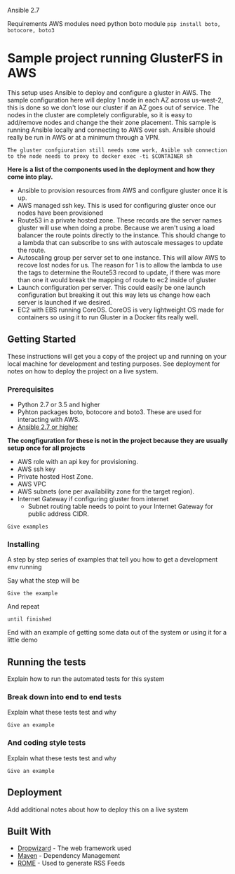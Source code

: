 Ansible 2.7

Requirements
AWS modules need python boto module `pip install boto, botocore, boto3`

# Sample project running GlusterFS in AWS

This setup uses Ansible to deploy and configure a gluster in AWS. The sample configuration here will deploy 1 node in each AZ across us-west-2, this is done so we don't lose our cluster if an AZ goes out of service.  The nodes in the cluster are completely configurable, so it is easy to add/remove nodes and change the their zone placement. This sample is running Ansible locally and connecting to AWS over ssh. Ansible should really be run in AWS or at a minimum through a VPN.

`The gluster confgiuration still needs some work, Asible ssh connection to the node needs to proxy to docker exec -ti $CONTAINER sh`

**Here is a list of the components used in the deployment and how they come into play.**
* Ansible to provision resources from AWS and configure gluster once it is up.
* AWS managed ssh key.  This is used for configuring gluster once our nodes have been provisioned
* Route53 in a private hosted zone.  These records are the server names gluster will use when doing a probe. Because we aren't using a load balancer the route points directly to the instance.  This should change to a lambda that can subscribe to sns with autoscale messages to update the route.
* Autoscaling group per server set to one instance.  This will allow AWS to recove lost nodes for us.  The reason for 1 is to allow the lambda to use the tags to determine the Route53 record to update, if there was more than one it would break the mapping of route to ec2 inside of gluster
* Launch configuration per server.  This could easily be one launch configuration but breaking it out this way lets us change how each server is launched if we desired.
* EC2 with EBS running CoreOS.  CoreOS is very lightweight OS made for containers so using it to run Gluster in a Docker fits really well.

## Getting Started

These instructions will get you a copy of the project up and running on your local machine for development and testing purposes. See deployment for notes on how to deploy the project on a live system.

### Prerequisites

* Python 2.7 or 3.5 and higher
* Pyhton packages boto, botocore and boto3.  These are used for interacting with AWS.
* [Ansible 2.7 or higher](https://docs.ansible.com/ansible/2.7/installation_guide/intro_installation.html)

**The congfiguration for these is not in the project because they are usually setup once for all projects**
* AWS role with an api key for provisioning.
* AWS ssh key
* Private hosted Host Zone.  
* AWS VPC
* AWS subnets (one per availability zone for the target region). 
* Internet Gateway if configuring gluster from internet
  * Subnet routing table needs to point to your Internet Gateway for public address CIDR.

```
Give examples
```

### Installing

A step by step series of examples that tell you how to get a development env running

Say what the step will be

```
Give the example
```

And repeat

```
until finished
```

End with an example of getting some data out of the system or using it for a little demo

## Running the tests

Explain how to run the automated tests for this system

### Break down into end to end tests

Explain what these tests test and why

```
Give an example
```

### And coding style tests

Explain what these tests test and why

```
Give an example
```

## Deployment

Add additional notes about how to deploy this on a live system

## Built With

* [Dropwizard](http://www.dropwizard.io/1.0.2/docs/) - The web framework used
* [Maven](https://maven.apache.org/) - Dependency Management
* [ROME](https://rometools.github.io/rome/) - Used to generate RSS Feeds
